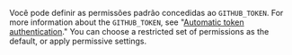 Você pode definir as permissões padrão concedidas ao `GITHUB_TOKEN`. For more information about the `GITHUB_TOKEN`, see "[Automatic token authentication](/actions/security-guides/automatic-token-authentication)." You can choose a restricted set of permissions as the default, or apply permissive settings.
